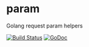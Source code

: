 # param
Golang request param helpers

[![Build Status](https://travis-ci.org/mathieulesniak/param.svg?branch=master)](https://travis-ci.org/mathieulesniak/param)
[![GoDoc](https://godoc.org/github.com/mathieulesniak/param?status.svg)](https://godoc.org/github.com/mathieulesniak/param)
